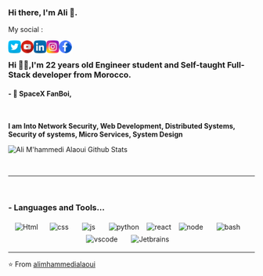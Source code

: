 

### Hi there, I'm Ali 👋.  

My social : 

<a href="https://twitter.com/alimalaoui3">
  <img align="left" alt="Ali M'hammedi Alaoui| Twitter" width="26px" style="color:#FFFFFFF" src="https://github.com/alimhammedialaoui/alimhammedialaoui/blob/gh-pages/twitter.svg" />
</a>

<a href="https://www.youtube.com/channel/UCRQu4HG9tBidaVWpvzZErAQ">
  <img align="left" alt="Ali M'hammedi Alaoui| Youtube" width="26px" style="color:#FFFFFFF" src="https://github.com/alimhammedialaoui/alimhammedialaoui/blob/gh-pages/youtube.svg" />
</a>

<a href="https://www.linkedin.com/in/alimhammedialaoui/">
  <img align="left" alt="Linkedin" width="26px" src="https://github.com/alimhammedialaoui/alimhammedialaoui/blob/gh-pages/linkedin.svg" />
</a>

<a href="https://www.instagram.com/ali.mhammedi.alaoui">
  <img align="left" alt="Instagram" width="26px" src="https://github.com/alimhammedialaoui/alimhammedialaoui/blob/gh-pages/instagram.svg" />
</a>

<a href="https://www.facebook.com/ali.alaouimhammedi.3">
  <img align="left" alt="Instagram" width="26px" src="https://github.com/alimhammedialaoui/alimhammedialaoui/blob/gh-pages/facebook.svg" />
</a>

<br/>

### Hi 🙋‍♂️,I'm 22 years old Engineer student and Self-taught Full-Stack developer from Morocco.


#### - 🔭 SpaceX FanBoi, 

<br />

**I am Into Network Security, Web Development, Distributed Systems, Security of systems, Micro Services, System Design**
<br />

![Ali M'hammedi Alaoui Github Stats](https://github-readme-stats.vercel.app/api?username=alimhammedialaoui&show_icons=true&title_color=fff&icon_color=79ff97&text_color=9f9f9f&bg_color=123)

<br />

*************

<br />

### - Languages and Tools...

<p align="center">
 <img src="https://upload.wikimedia.org/wikipedia/commons/6/61/HTML5_logo_and_wordmark.svg" width="70px" alt="Html" style="vertical-align:top; margin:4px">&nbsp&nbsp&nbsp
  <img src="https://upload.wikimedia.org/wikipedia/commons/3/3d/CSS.3.svg" width="50px" alt="css" style="vertical-align:top; margin:4px">&nbsp&nbsp&nbsp&nbsp
  <img src="https://upload.wikimedia.org/wikipedia/commons/d/d4/Javascript-shield.svg" width="50px" alt="js" style="vertical-align:top; margin:4px">&nbsp&nbsp&nbsp&nbsp
  <img src="https://upload.wikimedia.org/wikipedia/commons/c/c3/Python-logo-notext.svg" alt="python" width="60px" style="vertical-align:top; margin:4px">&nbsp
  <img src="https://upload.wikimedia.org/wikipedia/commons/a/a7/React-icon.svg" alt="react" width="100px" style="vertical-align:top; margin:4px">&nbsp
  <img src="https://upload.wikimedia.org/wikipedia/commons/d/d9/Node.js_logo.svg" alt="node" width="80px" style="vertical-align:top; margin:4px">&nbsp&nbsp&nbsp&nbsp
  <img src="https://upload.wikimedia.org/wikipedia/commons/4/4b/Bash_Logo_Colored.svg" alt="bash" width="70px" style="vertical-align:top; margin:4px">&nbsp&nbsp&nbsp&nbsp
  <img src="https://upload.wikimedia.org/wikipedia/commons/2/2d/Visual_Studio_Code_1.18_icon.svg" width="60px" alt="vscode" style="vertical-align:top; margin:4px">&nbsp&nbsp&nbsp&nbsp
  <img src="https://upload.wikimedia.org/wikipedia/commons/1/1a/JetBrains_Logo_2016.svg" width="60px" alt="Jetbrains" style="vertical-align:top; margin:4px">&nbsp&nbsp&nbsp&nbsp

</p>



***********************************




⭐️ From [alimhammedialaoui](https://github.com/alimhammedialaoui)
